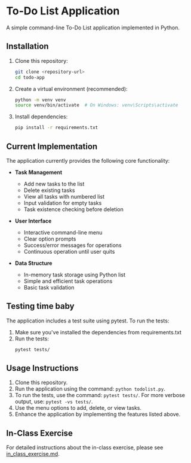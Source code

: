 # To-Do List Application

A simple command-line To-Do List application implemented in Python.

## Installation

1. Clone this repository:
   ```bash
   git clone <repository-url>
   cd todo-app
   ```

2. Create a virtual environment (recommended):
   ```bash
   python -m venv venv
   source venv/bin/activate  # On Windows: venv\Scripts\activate
   ```

3. Install dependencies:
   ```bash
   pip install -r requirements.txt
   ```

## Current Implementation

The application currently provides the following core functionality:

- **Task Management**
  - Add new tasks to the list
  - Delete existing tasks
  - View all tasks with numbered list
  - Input validation for empty tasks
  - Task existence checking before deletion

- **User Interface**
  - Interactive command-line menu
  - Clear option prompts
  - Success/error messages for operations
  - Continuous operation until user quits

- **Data Structure**
  - In-memory task storage using Python list
  - Simple and efficient task operations
  - Basic task validation

## Testing time baby

The application includes a test suite using pytest. To run the tests:

1. Make sure you've installed the dependencies from requirements.txt
2. Run the tests:
   ```bash
   pytest tests/
   ```

## Usage Instructions

1. Clone this repository. 
2. Run the application using the command: `python todolist.py`.
3. To run the tests, use the command: `pytest tests/`. For more verbose output, use: `pytest -vs tests/`.
4. Use the menu options to add, delete, or view tasks.
5. Enhance the application by implementing the features listed above.

## In-Class Exercise

For detailed instructions about the in-class exercise, please see [in_class_exercise.md](in_class_exercise.md).
